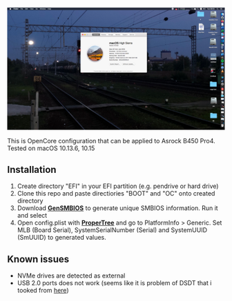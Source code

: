 ![Screenshot](/screen.png?raw=true)

This is OpenCore configuration that can be applied to Asrock B450 Pro4. Tested on macOS 10.13.6, 10.15

## Installation
  1. Create directory "EFI" in your EFI partition (e.g. pendrive or hard drive)
  2. Clone this repo and paste directiories "BOOT" and "OC" onto created directory
  3. Download [**GenSMBIOS**](https://github.com/corpnewt/GenSMBIOS) to generate unique SMBIOS information. Run it and select 
  4. Open config.plist with [**ProperTree**](https://github.com/corpnewt/ProperTree) and go to PlatformInfo > Generic. Set MLB  (Board Serial), SystemSerialNumber (Serial) and SystemUUID (SmUUID) to generated values.

## Known issues
* NVMe drives are detected as external
* USB 2.0 ports does not work (seems like it is problem of DSDT that i tooked from [here](https://github.com/misifiksi/ryzentosh-highsierra))